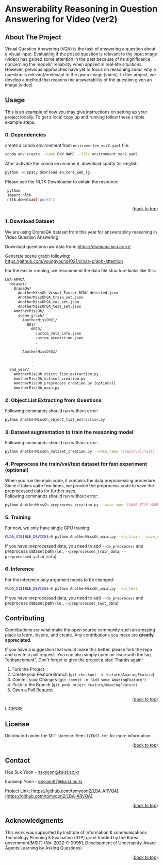 # Answerability Reasoning in Question Answering for Video (ver2)

<!-- ABOUT THE PROJECT -->
## About The Project

Visual Question Answering (VQA) is the task of answering a question about a visual input. Evaluating if the posed question is relevant to the input image (video) has gained some attention in the past because of its significance concerning the models' reliability when applied in real-life situations. However, previous approaches have yet to focus on reasoning about why a question is relevant/irrelevant to the given image (video). In this project, we develop a method that reasons the answerability of the question given an image (video). 

<!-- Usage -->
## Usage

This is an example of how you may give instructions on setting up your project locally.
To get a local copy up and running follow these simple example steps.

### 0. Dependencies

create a conda environment from `enviromentve_ver2.yaml` file.


  ```sh
  conda env create --name ENV_NAME --file environment_ver2.yaml
  ```


After activate the conda environment, download spaCy for english
  ```sh
  python -m spacy download en_core_web_lg
  ```

Please use the NLTK Downloader to obtain the resource:
 ```sh
  python 
  import nltk
  nltk.download('punkt')
  ```


  <p align="right">(<a href="#readme-top">back to top</a>)</p>

### 1. Download Dataset
We are using DramaQA dataset from this year for answerability reasoning in Video Question Answering

Download questions raw data from: https://dramaqa.snu.ac.kr/ 

Generate scene graph following: https://github.com/youngyoung1021/cross-graph-attention 



For the easier running, we recommend the data file structure looks like this:

```sh
LBA-ARVQA
  dataset/
    DramaQA/
      AnotherMissOh_Visual_Faster_RCNN_detected.json
      AnotherMissOhQA_train_set.json
      AnotherMissOhQA_val_set.json
      AnotherMissOhQA_test_set.json
    AnotherMissOh/
      scene_graph/
        AnotherMissOh01/
          001/
            0078/
              custom_data_info.json
              custom_prediction.json
              .
              . 
        AnotherMissOh02/
            .
            .
            .
  2nd_year/
    AnotherMissOh_object_list_extraction.py
    AnotherMissOh_dataset_creation.py
    AnotherMissOh_preprocess_creation.py (optional)
    AnotherMissOh_main.py
```

### 2. Object List Extracting from Questions
Following commands should run without error:
```sh
python AnotherMissOh_object_list_extraction.py
```

### 3. Dataset augmentation to train the reasoning model
Following commands should run without error:
```sh
python AnotherMissOh_dataset_creation.py --data_name [train/val/test]
```

### 4. Preprocess the train/val/test dataset for fast experiment (optional)
When you run the main code, it contains the data preprocessing procedure. Since it takes quite few times, we provide the preprocess code to save the preprocessed data for further uses.  
Following commands should run without error:
```sh
python AnotherMissOh_preprocess_creation.py --save_name [SAVE_FILE_NAME] --data_split [train/val/test]
```

### 5. Training
For now, we only have single GPU training:
```sh
CUDA_VISIBLE_DEVICES=0 python AnotherMissOh_main.py --do_train --save_criterion loss
```

If you have preprocessed data, you need to add `--do_preprocess` and preprocess dataset path (i.e., `--preprocessed_train_data`, `--preprocessed_valid_data`)

### 6. Inference
For the inference only argument needs to be changed:
```sh
CUDA_VISIBLE_DEVICES=0 python AnotherMissOh_main.py --do_test
```
If you have preprocessed data, you need to add `--do_preprocess` and preprocess dataset path (i.e., `--preprocessed_test_data`)

<!-- CONTRIBUTING -->
## Contributing

Contributions are what make the open source community such an amazing place to learn, inspire, and create. Any contributions you make are **greatly appreciated**.

If you have a suggestion that would make this better, please fork the repo and create a pull request. You can also simply open an issue with the tag "enhancement".
Don't forget to give the project a star! Thanks again!

1. Fork the Project
2. Create your Feature Branch (`git checkout -b feature/AmazingFeature`)
3. Commit your Changes (`git commit -m 'Add some AmazingFeature'`)
4. Push to the Branch (`git push origin feature/AmazingFeature`)
5. Open a Pull Request

<p align="right">(<a href="#readme-top">back to top</a>)</p>



LICENSE
## License

Distributed under the MIT License. See `LICENSE.txt` for more information.

<p align="right">(<a href="#readme-top">back to top</a>)</p>


<!-- CONTACT -->
## Contact

Hee Suk Yoon - hskyoon@kaist.ac.kr

Eunseop Yoon - esyoon97@kaist.ac.kr

Project Link: [https://github.com/tomyoon2/LBA-ARVQA](https://github.com/tomyoon2/LBA-ARVQA)

<p align="right">(<a href="#readme-top">back to top</a>)</p>



<!-- ACKNOWLEDGMENTS -->
## Acknowledgments

This work was supported by Institute of Information & communications Technology Planning & Evaluation (IITP) grant funded by the Korea government(MSIT) (No. 2022-0-00951, Development of Uncertainty-Aware Agents Learning by Asking Questions)

<p align="right">(<a href="#readme-top">back to top</a>)</p>
